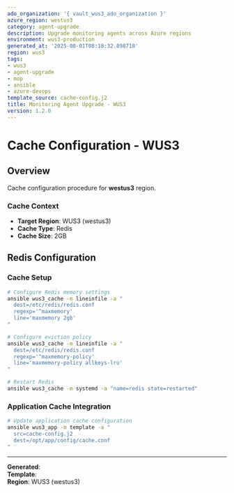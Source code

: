 ```yaml
---
ado_organization: '{ vault_wus3_ado_organization }'
azure_region: westus3
category: agent-upgrade
description: Upgrade monitoring agents across Azure regions
environment: wus3-production
generated_at: '2025-08-01T08:18:32.898718'
region: wus3
tags:
- wus3
- agent-upgrade
- mop
- ansible
- azure-devops
template_source: cache-config.j2
title: Monitoring Agent Upgrade - WUS3
version: 1.2.0
---
```



# Cache Configuration - WUS3

## Overview

Cache configuration procedure for **westus3** region.

### Cache Context

- **Target Region**: WUS3 (westus3)
- **Cache Type**: Redis
- **Cache Size**: 2GB

## Redis Configuration

### Cache Setup
```bash
# Configure Redis memory settings
ansible wus3_cache -m lineinfile -a "
  dest=/etc/redis/redis.conf
  regexp='^maxmemory'
  line='maxmemory 2gb'
"

# Configure eviction policy
ansible wus3_cache -m lineinfile -a "
  dest=/etc/redis/redis.conf
  regexp='^maxmemory-policy'
  line='maxmemory-policy allkeys-lru'
"

# Restart Redis
ansible wus3_cache -m systemd -a "name=redis state=restarted"
```

### Application Cache Integration
```bash
# Update application cache configuration
ansible wus3_app -m template -a "
  src=cache-config.j2
  dest=/opt/app/config/cache.conf
"
```

---

**Generated**:   
**Template**:   
**Region**: WUS3 (westus3)